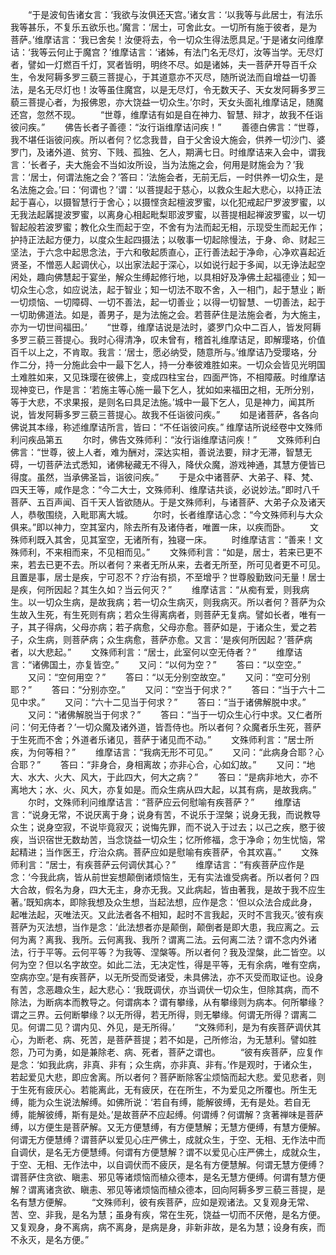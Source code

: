 <!-- { "loadSidebar": true } -->
　　“于是波旬告诸女言：‘我欲与汝俱还天宫。’诸女言：‘以我等与此居士，有法乐我等甚乐，不复乐五欲乐也。’魔言：‘居士，可舍此女。一切所有施于彼者，是为菩萨。’维摩诘言：‘我已舍矣！汝便将去，令一切众生得法愿具足。’于是诸女问维摩诘：‘我等云何止于魔宫？’维摩诘言：‘诸姊，有法门名无尽灯，汝等当学。无尽灯者，譬如一灯燃百千灯，冥者皆明，明终不尽。如是诸姊，夫一菩萨开导百千众生，令发阿耨多罗三藐三菩提心，于其道意亦不灭尽，随所说法而自增益一切善法，是名无尽灯也！汝等虽住魔宫，以是无尽灯，令无数天子、天女发阿耨多罗三藐三菩提心者，为报佛恩，亦大饶益一切众生。’尔时，天女头面礼维摩诘足，随魔还宫，忽然不现。
　　“世尊，维摩诘有如是自在神力、智慧、辩才，故我不任诣彼问疾。”
　　佛告长者子善德：“汝行诣维摩诘问疾！”
　　善德白佛言：“世尊，我不堪任诣彼问疾。所以者何？忆念我昔，自于父舍设大施会，供养一切沙门、婆罗门，及诸外道、贫穷、下贱、孤独、乞人，期满七日。时维摩诘来入会中，谓我言：‘长者子，夫大施会不当如汝所设，当为法施之会，何用是财施会为？’我言：‘居士，何谓法施之会？’答曰：‘法施会者，无前无后，一时供养一切众生，是名法施之会。’曰：‘何谓也？’谓：‘以菩提起于慈心，以救众生起大悲心，以持正法起于喜心，以摄智慧行于舍心；以摄悭贪起檀波罗蜜，以化犯戒起尸罗波罗蜜，以无我法起羼提波罗蜜，以离身心相起毗梨耶波罗蜜，以菩提相起禅波罗蜜，以一切智起般若波罗蜜；教化众生而起于空，不舍有为法而起无相，示现受生而起无作；护持正法起方便力，以度众生起四摄法；以敬事一切起除慢法，于身、命、财起三坚法，于六念中起思念法，于六和敬起质直心，正行善法起于净命，心净欢喜起近贤圣，不憎恶人起调伏心，以出家法起于深心，以如说行起于多闻，以无诤法起空闲处，趣向佛慧起于宴坐，解众生缚起修行地，以具相好及净佛土起福德业；知一切众生心念，如应说法，起于智业；知一切法不取不舍，入一相门，起于慧业；断一切烦恼、一切障碍、一切不善法，起一切善业；以得一切智慧、一切善法，起于一切助佛道法。如是，善男子，是为法施之会。若菩萨住是法施会者，为大施主，亦为一切世间福田。’
　　“世尊，维摩诘说是法时，婆罗门众中二百人，皆发阿耨多罗三藐三菩提心。我时心得清净，叹未曾有，稽首礼维摩诘足，即解璎珞，价值百千以上之，不肯取。我言：‘居士，愿必纳受，随意所与。’维摩诘乃受璎珞，分作二分，持一分施此会中一最下乞人，持一分奉彼难胜如来。一切众会皆见光明国土难胜如来，又见珠璎在彼佛上，变成四柱宝台，四面严饰，不相障蔽。时维摩诘现神变已，作是言：‘若施主等心施一最下乞人，犹如如来福田之相，无所分别，等于大悲，不求果报，是则名曰具足法施。’城中一最下乞人，见是神力，闻其所说，皆发阿耨多罗三藐三菩提心。故我不任诣彼问疾。”
　　如是诸菩萨，各各向佛说其本缘，称述维摩诘所言，皆曰：“不任诣彼问疾。”
维摩诘所说经卷中文殊师利问疾品第五
　　尔时，佛告文殊师利：“汝行诣维摩诘问疾！”
　　文殊师利白佛言：“世尊，彼上人者，难为酬对，深达实相，善说法要，辩才无滞，智慧无碍，一切菩萨法式悉知，诸佛秘藏无不得入，降伏众魔，游戏神通，其慧方便皆已得度。虽然，当承佛圣旨，诣彼问疾。”
　　于是众中诸菩萨、大弟子、释、梵、四天王等，咸作是念：“今二大士，文殊师利、维摩诘共谈，必说妙法。”即时八千菩萨、五百声闻、百千天人皆欲随从。于是文殊师利，与诸菩萨、大弟子众及诸天人，恭敬围绕，入毗耶离大城。
　　尔时，长者维摩诘心念：“今文殊师利与大众俱来。”即以神力，空其室内，除去所有及诸侍者，唯置一床，以疾而卧。
　　文殊师利既入其舍，见其室空，无诸所有，独寝一床。
　　时维摩诘言：“善来！文殊师利，不来相而来，不见相而见。”
　　文殊师利言：“如是，居士，若来已更不来，若去已更不去。所以者何？来者无所从来，去者无所至，所可见者更不可见。且置是事，居士是疾，宁可忍不？疗治有损，不至增乎？世尊殷勤致问无量！居士是疾，何所因起？其生久如？当云何灭？”
　　维摩诘言：“从痴有爱，则我病生。以一切众生病，是故我病；若一切众生病灭，则我病灭。所以者何？菩萨为众生故入生死，有生死则有病；若众生得离病者，则菩萨无复病。譬如长者，唯有一子，其子得病，父母亦病；若子病愈，父母亦愈。菩萨如是，于诸众生，爱之若子，众生病，则菩萨病；众生病愈，菩萨亦愈。又言：‘是疾何所因起？’菩萨病者，以大悲起。”
　　文殊师利言：“居士，此室何以空无侍者？”
　　维摩诘言：“诸佛国土，亦复皆空。”
　　又问：“以何为空？”
　　答曰：“以空空。”
　　又问：“空何用空？”
　　答曰：“以无分别空故空。”
　　又问：“空可分别耶？”
　　答曰：“分别亦空。”
　　又问：“空当于何求？”
　　答曰：“当于六十二见中求。”
　　又问：“六十二见当于何求？”
　　答曰：“当于诸佛解脱中求。”
　　又问：“诸佛解脱当于何求？”
　　答曰：“当于一切众生心行中求。又仁者所问：‘何无侍者？’一切众魔及诸外道，皆吾侍也。所以者何？众魔者乐生死，菩萨于生死而不舍；外道者乐诸见，菩萨于诸见而不动。”
　　文殊师利言：“居士所疾，为何等相？”
　　维摩诘言：“我病无形不可见。”
　　又问：“此病身合耶？心合耶？”
　　答曰：“非身合，身相离故；亦非心合，心如幻故。”
　　又问：“地大、水大、火大、风大，于此四大，何大之病？”
　　答曰：“是病非地大，亦不离地大；水、火、风大，亦复如是。而众生病从四大起，以其有病，是故我病。”
　　尔时，文殊师利问维摩诘言：“菩萨应云何慰喻有疾菩萨？”
　　维摩诘言：“说身无常，不说厌离于身；说身有苦，不说乐于涅槃；说身无我，而说教导众生；说身空寂，不说毕竟寂灭；说悔先罪，而不说入于过去；以己之疾，愍于彼疾，当识宿世无数劫苦，当念饶益一切众生；忆所修福，念于净命；勿生忧恼，常起精进；当作医王，疗治众病。菩萨应如是慰喻有疾菩萨，令其欢喜。”
　　文殊师利言：“居士，有疾菩萨云何调伏其心？”
　　维摩诘言：“有疾菩萨应作是念：‘今我此病，皆从前世妄想颠倒诸烦恼生，无有实法谁受病者。所以者何？四大合故，假名为身，四大无主，身亦无我。又此病起，皆由著我，是故于我不应生著。’既知病本，即除我想及众生想，当起法想，应作是念：‘但以众法合成此身，起唯法起，灭唯法灭。又此法者各不相知，起时不言我起，灭时不言我灭。’彼有疾菩萨为灭法想，当作是念：‘此法想者亦是颠倒，颠倒者是即大患，我应离之。云何为离？离我、我所。云何离我、我所？谓离二法。云何离二法？谓不念内外诸法，行于平等。云何平等？为我等、涅槃等。所以者何？我及涅槃，此二皆空。以何为空？但以名字故空。如此二法，无决定性，得是平等，无有余病，唯有空病，空病亦空。’是有疾菩萨，以无所受而受诸受，未具佛法，亦不灭受而取证也。设身有苦，念恶趣众生，起大悲心：‘我既调伏，亦当调伏一切众生，但除其病，而不除法，为断病本而教导之。何谓病本？谓有攀缘，从有攀缘则为病本。何所攀缘？谓之三界。云何断攀缘？以无所得，若无所得，则无攀缘。何谓无所得？谓离二见。何谓二见？谓内见、外见，是无所得。’
　　“文殊师利，是为有疾菩萨调伏其心，为断老、病、死苦，是菩萨菩提；若不如是，己所修治，为无慧利。譬如胜怨，乃可为勇，如是兼除老、病、死者，菩萨之谓也。
　　“彼有疾菩萨，应复作是念：‘如我此病，非真、非有；众生病，亦非真、非有。’作是观时，于诸众生，若起爱见大悲，即应舍离。所以者何？菩萨断除客尘烦恼而起大悲。爱见悲者，则于生死有疲厌心。若能离此，无有疲厌，在在所生，不为爱见之所覆也。所生无缚，能为众生说法解缚。如佛所说：‘若自有缚，能解彼缚，无有是处。若自无缚，能解彼缚，斯有是处。’是故菩萨不应起缚。何谓缚？何谓解？贪著禅味是菩萨缚，以方便生是菩萨解。又无方便慧缚，有方便慧解；无慧方便缚，有慧方便解。何谓无方便慧缚？谓菩萨以爱见心庄严佛土，成就众生，于空、无相、无作法中而自调伏，是名无方便慧缚。何谓有方便慧解？谓不以爱见心庄严佛土，成就众生，于空、无相、无作法中，以自调伏而不疲厌，是名有方便慧解。何谓无慧方便缚？谓菩萨住贪欲、瞋恚、邪见等诸烦恼而植众德本，是名无慧方便缚。何谓有慧方便解？谓离诸贪欲、瞋恚、邪见等诸烦恼而植众德本，回向阿耨多罗三藐三菩提，是名有慧方便解。
　　“文殊师利，彼有疾菩萨，应如是观诸法。又复观身无常、苦、空、非我，是名为慧；虽身有疾，常在生死，饶益一切而不厌倦，是名方便。又复观身，身不离病，病不离身，是病是身，非新非故，是名为慧；设身有疾，而不永灭，是名方便。”
